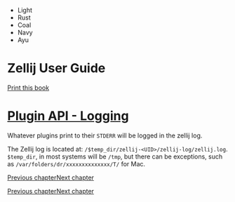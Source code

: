 - Light
- Rust
- Coal
- Navy
- Ayu

# Zellij User Guide

[Print this book](print.html "Print this book")

# [Plugin API - Logging](plugin-api-logging.html\#plugin-api---logging)

Whatever plugins print to their `STDERR` will be logged in the zellij log.

The Zellij log is located at: `/$temp_dir/zellij-<UID>/zellij-log/zellij.log`. `$temp_dir`, in most systems will be `/tmp`, but there can be exceptions, such as `/var/folders/dr/xxxxxxxxxxxxxx/T/` for Mac.

[Previous chapter](plugin-api-file-system.html "Previous chapter")[Next chapter](plugin-api-workers.html "Next chapter")

[Previous chapter](plugin-api-file-system.html "Previous chapter")[Next chapter](plugin-api-workers.html "Next chapter")

